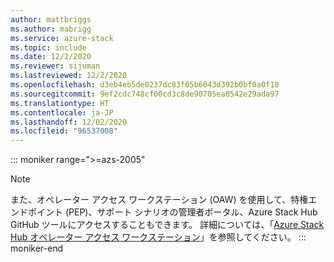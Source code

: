 ```yaml
---
author: mattbriggs
ms.author: mabrigg
ms.service: azure-stack
ms.topic: include
ms.date: 12/2/2020
ms.reviewer: sijuman
ms.lastreviewed: 12/2/2020
ms.openlocfilehash: d3eb4eb5de0237dc83f05b6043d392b0bf0a0f10
ms.sourcegitcommit: 9ef2cdc748cf00cd3c8de90705ea0542e29ada97
ms.translationtype: HT
ms.contentlocale: ja-JP
ms.lasthandoff: 12/02/2020
ms.locfileid: "96537008"
---
```

::: moniker range=">=azs-2005"
> [!Note] 
> また、オペレーター アクセス ワークステーション (OAW) を使用して、特権エンドポイント (PEP)、サポート シナリオの管理者ポータル、Azure Stack Hub GitHub ツールにアクセスすることもできます。 詳細については、「[Azure Stack Hub オペレーター アクセス ワークステーション](/azure-stack/operator/operator-access-workstation)」を参照してください。
::: moniker-end